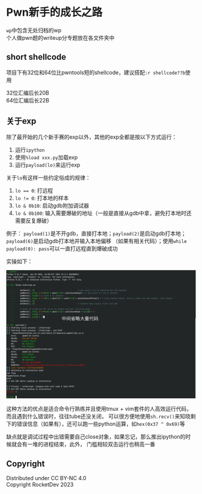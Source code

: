 # Pwn新手的成长之路

`wp`中包含无处归档的wp  
个人做pwn题的writeup分专题放在各文件夹中

## short shellcode

项目下有32位和64位比pwntools短的shellcode，建议搭配`:r shellcode??b`使用

32位汇编后长20B  
64位汇编后长22B

## 关于exp

除了最开始的几个新手赛的exp以外，其他的exp全都是按以下方式运行：

1. 运行`ipython`
2. 使用`%load xxx.py`加载exp
3. 运行`payload(lo)`来运行exp

关于`lo`有这样一些约定俗成的规律：

1. `lo == 0`: 打远程
2. `lo != 0`: 打本地的样本
3. `lo & 0b10`: 启动gdb附加调试器
4. `lo & 0b100`: 输入需要爆破的地址（一般是直接从gdb中拿，避免打本地时还需要反复爆破）

例子： `payload(1)`是不开gdb，直接打本地；`payload(2)`是启动gdb打本地；`payload(6)`是启动gdb打本地并输入本地偏移
（如果有相关代码）；使用`while payload(0): pass`可以一直打远程直到爆破成功

实操如下：

![example](./assets/expnote.png)

这种方法的优点是适合命令行熟练并且使用tmux + vim套件的人高效运行代码，而且遇到什么错误时，往往tube还没关闭，
可以很方便地使用`sh.recv()`来知晓剩下的错误信息（如果有），还可以跑一些python运算，如`hex(0x37 ^ 0x69)`等

缺点就是调试过程中出错需要自己close对象，如果忘记，那么推出ipython的时候就会有一堆的进程结束，此外，
门槛相较双击运行也稍高一番

## Copyright

Distributed under CC BY-NC 4.0  
Copyright RocketDev 2023
